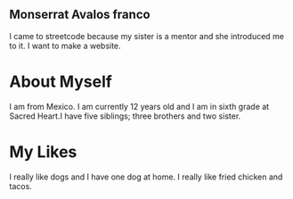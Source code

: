 ## Monserrat Avalos franco
I came to streetcode because my sister is a mentor and she introduced me to it.
I want to make a website.

# About Myself

I am from Mexico. I am currently 12 years old and I am in sixth grade at Sacred Heart.I have five siblings; three brothers and two sister.

# My Likes
I really like dogs and I have one dog at home. I really like fried chicken and tacos.
